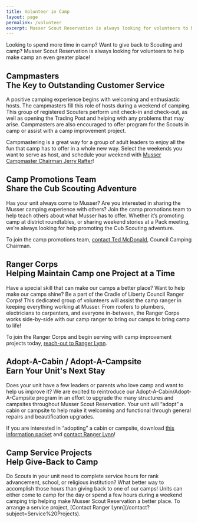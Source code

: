 ```yaml
---
title: Volunteer in Camp
layout: page
permalink: /volunteer
excerpt: Musser Scout Reservation is always looking for volunteers to help make camp an even greater place!
---
```


Looking to spend more time in camp? Want to give back to Scouting and camp? Musser Scout Reservation is always looking for volunteers to help make camp an even greater place!

<h2>Campmasters <div class="h5">The Key to Outstanding Customer Service</div></h2>
A positive camping experience begins with welcoming and enthusiastic hosts. The campmasters fill this role of hosts during a weekend of camping. This group of registered Scouters perform unit check-in and check-out, as well as opening the Trading Post and helping with any problems that may arise. Campmasters are also encouraged to offer program for the Scouts in camp or assist with a camp improvement project.

Campmastering is a great way for a group of adult leaders to enjoy all the fun that camp has to offer in a whole new way. Select the weekends you want to serve as host, and schedule your weekend with [Musser Campmaster Chairman Jerry Rafter](/contact?subject=Campmaster)!

<h2>Camp Promotions Team <div class="h5">Share the Cub Scouting Adventure</div></h2>
Has your unit always come to Musser? Are you interested in sharing the Musser camping experience with others? Join the camp promotions team to help teach others about what Musser has to offer. Whether it’s promoting camp at district roundtables, or sharing weekend stories at a Pack meeting, we’re always looking for help promoting the Cub Scouting adventure.  
 
To join the camp promotions team, [contact Ted McDonald](/contact?subject=Camp%20Promotions), Council Camping Chairman.


<h2>Ranger Corps<div class="h5">Helping Maintain Camp one Project at a Time</div></h2>
Have a special skill that can make our camps a better place? Want to help make our camps shine? Be a part of the Cradle of Liberty Council Ranger Corps! This dedicated group of volunteers will assist the camp ranger in keeping everything working at Musser. From roofers to plumbers, electricians to carpenters, and everyone in-between, the Ranger Corps works side-by-side with our camp ranger to bring our camps to bring camp to life!

To join the Ranger Corps and begin serving with camp improvement projects today, [reach-out to Ranger Lynn](/contact?subject=RangerCorps).

<h2>Adopt-A-Cabin / Adopt-A-Campsite <div class="h5">Earn Your Unit's Next Stay</div></h2>
Does your unit have a few leaders or parents who love camp and want to help us improve it? We are excited to reintroduce our Adopt-A-Cabin/Adopt-A-Campsite program in an effort to upgrade the many structures and campsites throughout Musser Scout Reservation. Your unit will “adopt” a cabin or campsite to help make it welcoming and functional through general repairs and beautification upgrades. 

If you are interested in “adopting” a cabin or campsite, download [this information packet](/files/Adopt_A_Cabin_Campsite.pdf) and [contact Ranger Lynn](contact?subject=Adopt-A-Cabin)!

<h2>Camp Service Projects <div class="h5">Help Give-Back to Camp</div></h2>
Do Scouts in your unit need to complete service hours for rank advancement, school, or religious institution? What better way to accomplish those hours than giving back to one of our camps! Units can either come to camp for the day or spend a few hours during a weekend camping trip helping make Musser Scout Reservation a better place. To arrange a service project, [Contact Ranger Lynn](/contact?subject=Service%20Projects).
